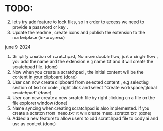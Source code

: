 # TODO:

2. let's try add feature to lock files, so in order to access we need to provide a password or key .
3. Update the readme , create icons and publish the extension to the marketplace (in-progress)

june 9, 2024

1. Simplify creation of scratchpad, No more double flow, just a single flow , you add the name and the extension e.g name.txt and it will create the scratchpad file. (done)
2. Now when you create a scratchpad , the initial content will be the content in your clipboard (done)
3. User can now create clipboard from selected content , e.g selecting section of text or code , right click and select "Create workspace/global scratchpad" (done)
4. User can now create a new scratch file by right clicking on a file on the file explorer window (done)
5. Name syncing when creating scratchpad is also implemented. if you create a scratch from 'hello.txt' it will create 'hello_scratch.txt' (done)
6. Added a new feature to allow users to add scratchpad file to cody ai and use as context (done)
